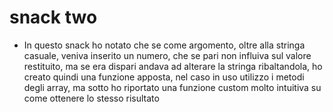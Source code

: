 # snack two 

- In questo snack ho notato che se come argomento, oltre alla stringa casuale, veniva inserito un numero, che se pari non influiva sul valore restituito, ma se era dispari andava ad alterare la stringa ribaltandola, ho creato quindi una funzione apposta, nel caso in uso utilizzo i metodi degli array, ma sotto ho riportato una funzione custom molto intuitiva su come ottenere lo stesso risultato